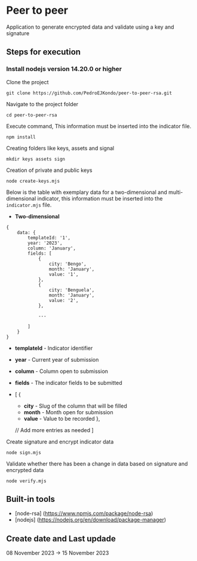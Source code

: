 # Peer to peer 
Application to generate encrypted data and validate using a key and signature

## Steps for execution

### Install nodejs version 14.20.0 or higher

Clone the project

```
git clone https://github.com/PedroEJKondo/peer-to-peer-rsa.git
```

Navigate to the project folder

```
cd peer-to-peer-rsa
```

Execute command, This information must be inserted into the indicator file.
```
npm install
```

Creating folders like keys, assets and signal

```
mkdir keys assets sign
```
Creation of private and public keys

```
node create-keys.mjs
```

Below is the table with exemplary data for a two-dimensional and multi-dimensional indicator, this information must be inserted into the ```indicator.mjs``` file.

- **Two-dimensional**

```
{
    data: {
        templateId: '1',
        year: '2023',
        column: 'January',
        fields: [
            {
                city: 'Bengo',
                month: 'January',
                value: '1',
            },
            {
                city: 'Benguela',
                month: 'January',
                value: '2',
            },

            ---
        
        ]
    }
}
```

- **templateId** - Indicator identifier
- **year**       - Current year of submission
- **column**     - Column open to submission
- **fields**     - The indicator fields to be submitted
- [
    {
     - **city**  - Slug of the column that will be filled
     - **month** - Month open for submission
     - **value** - Value to be recorded
  },
  
  // Add more entries as needed
]

Create signature and encrypt indicator data

```
node sign.mjs
``` 

Validate whether there has been a change in data based on signature and encrypted data

```
node verify.mjs
``` 
 
## Built-in tools

- [node-rsa] (https://www.npmjs.com/package/node-rsa)
- [nodejs] (https://nodejs.org/en/download/package-manager)

## Create date and Last updade
08 November 2023 -> 15 November 2023